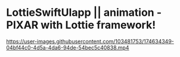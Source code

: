 # LottieSwiftUIapp || animation - PIXAR with Lottie framework!  
https://user-images.githubusercontent.com/103481753/174634349-04bf44c0-4d5a-4da6-94de-54bec5c40838.mp4

